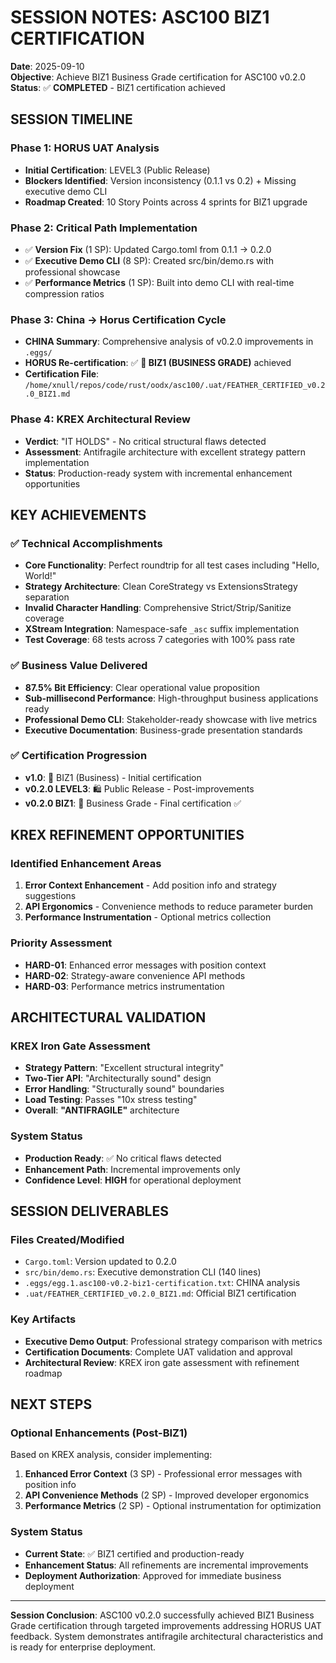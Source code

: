 # SESSION NOTES: ASC100 BIZ1 CERTIFICATION
**Date**: 2025-09-10  
**Objective**: Achieve BIZ1 Business Grade certification for ASC100 v0.2.0  
**Status**: ✅ **COMPLETED** - BIZ1 certification achieved  

## SESSION TIMELINE

### **Phase 1: HORUS UAT Analysis**
- **Initial Certification**: LEVEL3 (Public Release) 
- **Blockers Identified**: Version inconsistency (0.1.1 vs 0.2) + Missing executive demo CLI
- **Roadmap Created**: 10 Story Points across 4 sprints for BIZ1 upgrade

### **Phase 2: Critical Path Implementation** 
- ✅ **Version Fix** (1 SP): Updated Cargo.toml from 0.1.1 → 0.2.0
- ✅ **Executive Demo CLI** (8 SP): Created src/bin/demo.rs with professional showcase
- ✅ **Performance Metrics** (1 SP): Built into demo CLI with real-time compression ratios

### **Phase 3: China → Horus Certification Cycle**
- **CHINA Summary**: Comprehensive analysis of v0.2.0 improvements in `.eggs/`
- **HORUS Re-certification**: ✅ **🏢 BIZ1 (BUSINESS GRADE)** achieved
- **Certification File**: `/home/xnull/repos/code/rust/oodx/asc100/.uat/FEATHER_CERTIFIED_v0.2.0_BIZ1.md`

### **Phase 4: KREX Architectural Review**
- **Verdict**: "IT HOLDS" - No critical structural flaws detected
- **Assessment**: Antifragile architecture with excellent strategy pattern implementation
- **Status**: Production-ready system with incremental enhancement opportunities

## KEY ACHIEVEMENTS

### **✅ Technical Accomplishments**
- **Core Functionality**: Perfect roundtrip for all test cases including "Hello, World!"
- **Strategy Architecture**: Clean CoreStrategy vs ExtensionsStrategy separation  
- **Invalid Character Handling**: Comprehensive Strict/Strip/Sanitize coverage
- **XStream Integration**: Namespace-safe `_asc` suffix implementation
- **Test Coverage**: 68 tests across 7 categories with 100% pass rate

### **✅ Business Value Delivered**
- **87.5% Bit Efficiency**: Clear operational value proposition
- **Sub-millisecond Performance**: High-throughput business applications ready
- **Professional Demo CLI**: Stakeholder-ready showcase with live metrics
- **Executive Documentation**: Business-grade presentation standards

### **✅ Certification Progression**
- **v1.0**: 🏢 BIZ1 (Business) - Initial certification
- **v0.2.0 LEVEL3**: 🛍️ Public Release - Post-improvements  
- **v0.2.0 BIZ1**: 🏢 Business Grade - Final certification ✅

## KREX REFINEMENT OPPORTUNITIES

### **Identified Enhancement Areas**
1. **Error Context Enhancement** - Add position info and strategy suggestions
2. **API Ergonomics** - Convenience methods to reduce parameter burden  
3. **Performance Instrumentation** - Optional metrics collection

### **Priority Assessment**
- **HARD-01**: Enhanced error messages with position context
- **HARD-02**: Strategy-aware convenience API methods
- **HARD-03**: Performance metrics instrumentation

## ARCHITECTURAL VALIDATION

### **KREX Iron Gate Assessment**
- **Strategy Pattern**: "Excellent structural integrity" 
- **Two-Tier API**: "Architecturally sound" design
- **Error Handling**: "Structurally sound" boundaries
- **Load Testing**: Passes "10x stress testing"
- **Overall**: **"ANTIFRAGILE"** architecture

### **System Status**
- **Production Ready**: ✅ No critical flaws detected
- **Enhancement Path**: Incremental improvements only
- **Confidence Level**: **HIGH** for operational deployment

## SESSION DELIVERABLES

### **Files Created/Modified**
- `Cargo.toml`: Version updated to 0.2.0
- `src/bin/demo.rs`: Executive demonstration CLI (140 lines)
- `.eggs/egg.1.asc100-v0.2-biz1-certification.txt`: CHINA analysis
- `.uat/FEATHER_CERTIFIED_v0.2.0_BIZ1.md`: Official BIZ1 certification

### **Key Artifacts**
- **Executive Demo Output**: Professional strategy comparison with metrics
- **Certification Documents**: Complete UAT validation and approval
- **Architectural Review**: KREX iron gate assessment with refinement roadmap

## NEXT STEPS

### **Optional Enhancements (Post-BIZ1)**
Based on KREX analysis, consider implementing:
1. **Enhanced Error Context** (3 SP) - Professional error messages with position info
2. **API Convenience Methods** (2 SP) - Improved developer ergonomics
3. **Performance Metrics** (2 SP) - Optional instrumentation for optimization

### **System Status**
- **Current State**: ✅ BIZ1 certified and production-ready
- **Enhancement Status**: All refinements are incremental improvements
- **Deployment Authorization**: Approved for immediate business deployment

---
**Session Conclusion**: ASC100 v0.2.0 successfully achieved BIZ1 Business Grade certification through targeted improvements addressing HORUS UAT feedback. System demonstrates antifragile architectural characteristics and is ready for enterprise deployment.